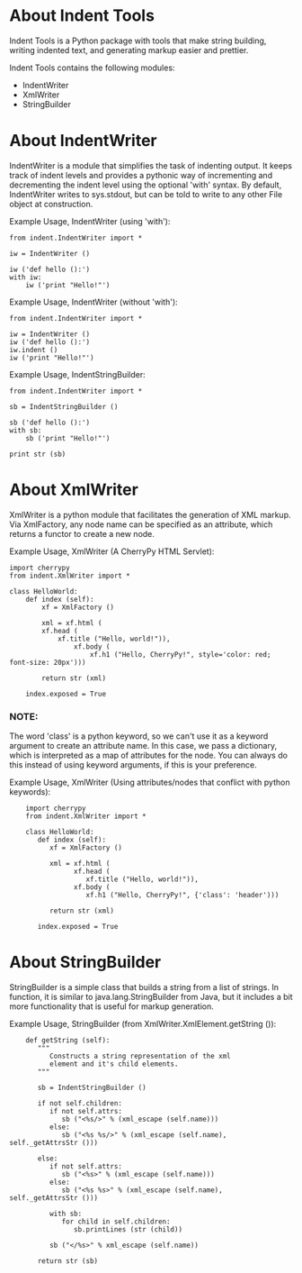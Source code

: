 About Indent Tools
========================

Indent Tools is a Python package with tools that make string building,
writing indented text, and generating markup easier and prettier.

Indent Tools contains the following modules:

   * IndentWriter
   * XmlWriter
   * StringBuilder

# About IndentWriter
IndentWriter is a module that simplifies the task of indenting output.
It keeps track of indent levels and provides a pythonic way of incrementing
and decrementing the indent level using the optional 'with' syntax.
By default, IndentWriter writes to sys.stdout, but can be told to write to
any other File object at construction.


Example Usage, IndentWriter (using 'with'):

```
from indent.IndentWriter import *

iw = IndentWriter ()

iw ('def hello ():')
with iw:
    iw ('print "Hello!"')
```

Example Usage, IndentWriter (without 'with'):
```
from indent.IndentWriter import *

iw = IndentWriter ()
iw ('def hello ():')
iw.indent ()
iw ('print "Hello!"')
```

Example Usage, IndentStringBuilder:
```
from indent.IndentWriter import *

sb = IndentStringBuilder ()

sb ('def hello ():')
with sb:
    sb ('print "Hello!"')

print str (sb)
```

# About XmlWriter 
XmlWriter is a python module that facilitates the generation of
XML markup.  Via XmlFactory, any node name can be specified as
an attribute, which returns a functor to create a new node.

Example Usage, XmlWriter (A CherryPy HTML Servlet):
```
import cherrypy
from indent.XmlWriter import *

class HelloWorld:
    def index (self):
        xf = XmlFactory ()

        xml = xf.html (
        xf.head (
            xf.title ("Hello, world!")),
                xf.body (
                    xf.h1 ("Hello, CherryPy!", style='color: red; font-size: 20px')))
      
        return str (xml)

    index.exposed = True
```
### NOTE:
The word 'class' is a python keyword, so we can't use it as a keyword argument
to create an attribute name.  In this case, we pass a dictionary, which
is interpreted as a map of attributes for the node.  You can always do this
instead of using keyword arguments, if this is your preference.

Example Usage, XmlWriter (Using attributes/nodes that conflict with python keywords):
```
    import cherrypy
    from indent.XmlWriter import *

    class HelloWorld:
       def index (self):
          xf = XmlFactory ()

          xml = xf.html (
                xf.head (
                   xf.title ("Hello, world!")),
                xf.body (
                   xf.h1 ("Hello, CherryPy!", {'class': 'header')))
      
          return str (xml)

       index.exposed = True
```

# About StringBuilder
StringBuilder is a simple class that builds a string from a list of strings.
In function, it is similar to java.lang.StringBuilder from Java, but it
includes a bit more functionality that is useful for markup generation.

Example Usage, StringBuilder (from XmlWriter.XmlElement.getString ()):
```
    def getString (self):
       """
          Constructs a string representation of the xml
          element and it's child elements.
       """

       sb = IndentStringBuilder ()
      
       if not self.children:
          if not self.attrs:
             sb ("<%s/>" % (xml_escape (self.name)))
          else:
             sb ("<%s %s/>" % (xml_escape (self.name), self._getAttrsStr ()))
 
       else:
          if not self.attrs:
             sb ("<%s>" % (xml_escape (self.name)))
          else:
             sb ("<%s %s>" % (xml_escape (self.name), self._getAttrsStr ()))
 
          with sb:
             for child in self.children:
                sb.printLines (str (child))
 
          sb ("</%s>" % xml_escape (self.name))
 
       return str (sb)
```
